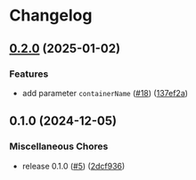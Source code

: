 # Changelog

## [0.2.0](https://github.com/equinor/azure-terraform-backend-template/compare/v0.1.0...v0.2.0) (2025-01-02)


### Features

* add parameter `containerName` ([#18](https://github.com/equinor/azure-terraform-backend-template/issues/18)) ([137ef2a](https://github.com/equinor/azure-terraform-backend-template/commit/137ef2a1d40fbacc94f6cd5d02ecb1b614646f30))

## 0.1.0 (2024-12-05)


### Miscellaneous Chores

* release 0.1.0 ([#5](https://github.com/equinor/terraform-backend/issues/5)) ([2dcf936](https://github.com/equinor/terraform-backend/commit/2dcf936a9c088d57c8c8c08a67cb2782cec06bf9))
